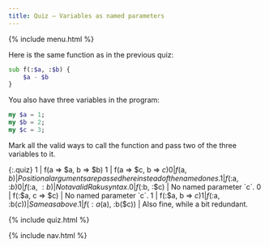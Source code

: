 ```yaml
---
title: Quiz — Variables as named parameters
---
```


{% include menu.html %}

Here is the same function as in the previous quiz:

```raku
sub f(:$a, :$b) {
    $a - $b
}
```

You also have three variables in the program:

```raku
my $a = 1;
my $b = 2;
my $c = 3;
```

Mark all the valid ways to call the function and pass two of the three variables to it.

{:.quiz}
1 | f(a => $a, b => $b)
1 | f(a => $c, b => $c)
0 | f($a, $b) | Positional arguments are passed here instead of the named ones.
1 | f(:$a, :$b)
0 | f($:a, $:b) | Not a valid Raku syntax.
0 | f(:$b, :$c) | No named parameter `c`.
0 | f(:$a, c => $c) | No named parameter `c`.
1 | f(:$a, b => $c)
1 | f(:$a, :b($c)) | Same as above.
1 | f(:a($a), :b($c)) | Also fine, while a bit redundant.


{% include quiz.html %}

{% include nav.html %}
